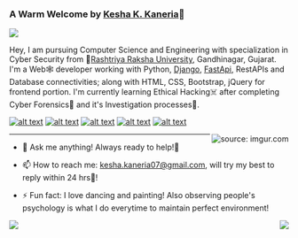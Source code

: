 ### A Warm Welcome by [Kesha K. Kaneria](http://keshakaneria.me/)👋
![](https://komarev.com/ghpvc/?username=keshakaneria&color=green)

Hey, I am pursuing Computer Science and Engineering with specialization in Cyber Security from 🚀[Rashtriya Raksha University](https://rru.ac.in), Gandhinagar, Gujarat. I'm a Web🕸 developer working with Python, [Django](https://www.djangoproject.com/), [FastApi](https://fastapi.tiangolo.com/), RestAPIs and Database connectivities; along with HTML, CSS, Bootstrap, jQuery for frontend portion. I'm currently learning Ethical Hacking☠ after completing Cyber Forensics👣 and it's Investigation processes🧐.

<!-- Please don't remove this: Grab your social icons from https://github.com/carlsednaoui/gitsocial -->

<!-- display the social media buttons in your README -->

[![alt text][1.1]][1]
[![alt text][2.1]][2]
[![alt text][3.1]][3]
[![alt text][4.1]][4]
[![alt text][5.1]][5]

<!-- icons with padding -->

[1.1]: https://i.imgur.com/W5AgT5S.png?1 (mail icon with padding)
[2.1]: https://i.imgur.com/ooBsFft.png?1 (telegram icon with padding)
[3.1]: https://i.imgur.com/ir61YD3.png?1 (Linkedin icon with padding)
[4.1]: https://i.imgur.com/UUdA2GF.png?1 (Leetcode icon with padding)
[5.1]: http://i.imgur.com/tXSoThF.png (twitter icon with padding)
[6.1]: http://i.imgur.com/0o48UoR.png (github icon with padding)

<!-- links to your social media accounts -->
<!-- update these accordingly -->

[1]: kesha.kaneria07@gmail.com
[2]: https://t.me/kash_07
[3]: https://www.linkedin.com/in/kesha-k-kaneria/
[4]: https://leetcode.com/kkk07/
[5]: http://www.twitter.com/KaneriaKesha
[6]: http://www.github.com/keshakaneria

<!-- Please don't remove this: Grab your social icons from https://github.com/carlsednaoui/gitsocial -->

<!--
**keshakaneria/keshakaneria** is a ✨ _special_ ✨ repository because its `README.md` (this file) appears on your GitHub profile.
-->
<a href="https://imgur.com/ilzOXDw"><img align="right" src="https://i.imgur.com/ilzOXDw.gif" title="source: imgur.com" /></a>
*******
- 💬 Ask me anything!
     Always ready to help!🤩

- 📫 How to reach me: 
kesha.kaneria07@gmail.com, will try my best to reply within 24 hrs🏁!


- ⚡ Fun fact: I love dancing and painting! Also observing people's psychology is what I do everytime to maintain perfect environment!
<div>
<img align="left" src="https://github-readme-stats.vercel.app/api?username=keshakaneria&show_icons=true&hide_border=true&icon_color=5CFF33">
<img align="right" src="https://github-readme-stats.vercel.app/api/top-langs/?username=keshakaneria&hide_border=true&hide=javascript,html">
</div>
<!-- **Views:**<br>
![Visitor Count](https://profile-counter.glitch.me/keshakaneria/count.svg) -->
